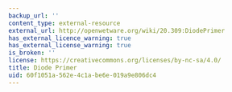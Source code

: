 ```yaml
---
backup_url: ''
content_type: external-resource
external_url: http://openwetware.org/wiki/20.309:DiodePrimer
has_external_licence_warning: true
has_external_license_warning: true
is_broken: ''
license: https://creativecommons.org/licenses/by-nc-sa/4.0/
title: Diode Primer
uid: 60f1051a-562e-4c1a-be6e-019a9e806dc4
---
```

